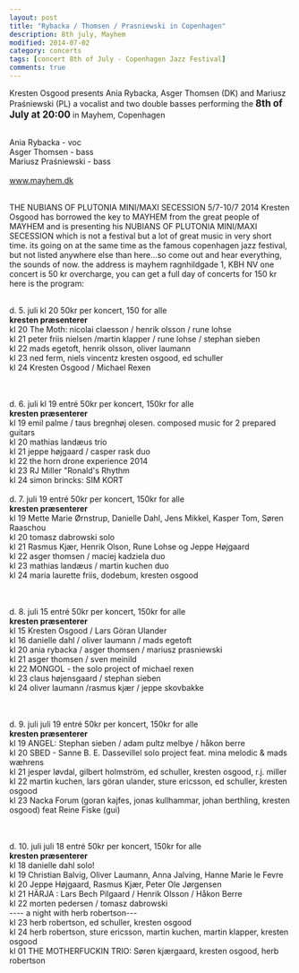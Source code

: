 ```yaml
---
layout: post
title: "Rybacka / Thomsen / Prasniewski in Copenhagen"
description: 8th july, Mayhem
modified: 2014-07-02
category: concerts
tags: [concert 8th of July - Copenhagen Jazz Festival]
comments: true
---
```

Kresten Osgood presents Ania Rybacka, Asger Thomsen (DK) and Mariusz Praśniewski (PL) a vocalist and two double basses performing the <big>**8th of July at 20:00**</big> in Mayhem, Copenhagen<br><br>

Ania Rybacka - voc<br>
Asger Thomsen - bass<br>
Mariusz Praśniewski - bass<br><br>
<a href="http://www.mayhemkbh.dk/menu.html">www.mayhem.dk</a><br><br>

THE NUBIANS OF PLUTONIA MINI/MAXI SECESSION 5/7-10/7 2014 Kresten Osgood has borrowed the key to MAYHEM from the great people of MAYHEM and is presenting his NUBIANS OF PLUTONIA MINI/MAXI SECESSION which is not a festival but a lot of great music in very short time. its going on at the same time as the famous copenhagen jazz festival, but not listed anywhere else than here...so come out and hear everything, the sounds of now. the address is mayhem ragnhildgade 1, KBH NV one concert is 50 kr overcharge, you can get a full day of concerts for 150 kr here is the program:
<br><br>

d. 5. juli kl 20 50kr per koncert, 150 for alle<br>
  <strong>kresten præsenterer</strong><br>
  kl 20 The Moth: nicolai claesson / henrik olsson / rune lohse<br>
  kl 21 peter friis nielsen /martin klapper / rune lohse / stephan sieben<br>
  kl 22 mads egetoft, henrik olsson, oliver laumann<br>
  kl 23 ned ferm, niels vincentz kresten osgood, ed schuller<br>
  kl 24 Kresten Osgood / Michael Rexen</p><br><br>
d. 6. juli kl 19 entré 50kr per koncert, 150kr for alle<br>
  <strong>kresten præsenterer</strong><br>
  kl 19 emil palme / taus bregnhøj olesen. composed music for 2 prepared guitars<br>
  kl 20 mathias landæus trio <br>
  kl 21 jeppe højgaard / casper rask duo<br>
  kl 22 the horn drone experience 2014<br>
  kl 23 RJ Miller "Ronald's Rhythm<br>
kl 24 simon brincks: SIM KORT  <br>
<br>
d. 7. juli 19 entré 50kr per koncert, 150kr for alle<br>
  <strong>kresten præsenterer</strong><br>
  kl 19 Mette Marie Ørnstrup, Danielle Dahl, Jens Mikkel, Kasper Tom, Søren Raaschou<br>
  kl 20 tomasz dabrowski solo<br>
  kl 21 Rasmus Kjær, Henrik Olson, Rune Lohse og Jeppe Højgaard<br>
  kl 22 asger thomsen / maciej kadziela duo<br>
  kl 23 mathias landæus / martin kuchen duo<br>
  kl 24 maria laurette friis, dodebum, kresten osgood</p><br><br>
d. 8. juli 15 entré 50kr per koncert, 150kr for alle<br>
  <strong>kresten præsenterer</strong><br>
kl 15 Kresten Osgood / Lars Göran Ulander<br>
kl 16 danielle dahl / oliver laumann / mads egetoft <br>
kl 20 ania rybacka / asger thomsen / mariusz prasniewski <br>
kl 21 asger thomsen / sven meinild<br>
kl 22 MONGOL - the solo project of michael rexen<br>
kl 23 claus højensgaard / stephan sieben<br>
kl 24 oliver laumann /rasmus kjær / jeppe skovbakke</p><br><br>
d. 9. juli juli 19 entré 50kr per koncert, 150kr for alle<br>
  <strong>kresten præsenterer</strong><br>
  kl 19 ANGEL: Stephan sieben / adam pultz melbye / håkon berre <br>
  kl 20 SBED - Sanne B. E. Dassevillel solo project feat. mina melodic &amp; mads wæhrens<br>
  kl 21 jesper løvdal, gilbert holmström, ed schuller, kresten osgood, r.j. miller<br>
  kl 22 martin kuchen, lars göran ulander, sture ericsson, ed schuller, kresten osgood <br>
  kl 23 Nacka Forum (goran kajfes, jonas kullhammar, johan berthling, kresten osgood) feat Reine Fiske (gui)</p><br><br>
d. 10. juli juli 18 entré 50kr per koncert, 150kr for alle<strong><br>
  kresten præsenterer</strong><br>
  kl 18 danielle dahl solo! <br>
  kl 19 Christian Balvig, Oliver Laumann, Anna Jalving, Hanne Marie le Fevre <br>
kl 20 Jeppe Højgaard, Rasmus Kjær, Peter Ole Jørgensen<br>
kl 21 HÄRJA : Lars Bech Pilgaard / Henrik Olsson / Håkon Berre<br>
kl 22 morten pedersen / tomasz dabrowski<br>
---- a night with herb robertson---<br>
kl 23 herb robertson, ed schuller, kresten osgood <br>
kl 24 herb robertson, sture ericsson, martin kuchen, martin klapper, kresten osgood<br>
kl 01 THE MOTHERFUCKIN TRIO: Søren kjærgaard, kresten osgood, herb robertson</p>

